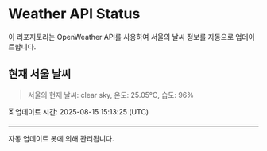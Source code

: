 
# Weather API Status

이 리포지토리는 OpenWeather API를 사용하여 서울의 날씨 정보를 자동으로 업데이트합니다.

## 현재 서울 날씨
> 서울의 현재 날씨: clear sky, 온도: 25.05°C, 습도: 96%

⏳ 업데이트 시간: 2025-08-15 15:13:25 (UTC)

---
자동 업데이트 봇에 의해 관리됩니다.
